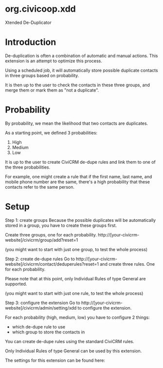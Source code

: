 # org.civicoop.xdd
Xtended De-Duplicator

Introduction
============
De-duplication is often a combination of automatic and manual actions.
This extension is an attempt to optimize this process.

Using a scheduled job, it will automatically store possible duplicate contacts in three groups based on probability.

It is then up to the user to check the contacts in these three groups, and merge them or mark them as "not a duplicate".

Probability
===========
By probability, we mean the likelihood that two contacts are duplicates.

As a starting point, we defined 3 probabilities:
1) High
2) Medium
3) Low

It is up to the user to create CiviCRM de-dupe rules and link them to one of the three probabilities.

For example, one might create a rule that if the first name, last name, and mobile phone number are the same, there's a high probability that these contacts refer to the same person.

Setup
=====

Step 1: create groups
Because the possible duplicates will be automatically stored in a group, you have to create these groups first.

Create three groups, one for each probability.
http://[your-civicrm-website]/civicrm/group/add?reset=1

(you might want to start with just one group, to test the whole process)


Step 2: create de-dupe rules
Go to http://[your-civicrm-website]/civicrm/contact/deduperules?reset=1 and create three rules. One for each probability.

Please note that at this point, only Individual Rules of type General are supported.

(you might want to start with just one rule, to test the whole process)


Step 3: configure the extension
Go to http://[your-civicrm-website]/civicrm/admin/setting/xdd to configure the extension.

For each probability (high, medium, low) you have to configure 2 things:
- which de-dupe rule to use
- which group to store the contacts in

You can create de-dupe rules using the standard CiviCRM rules.

Only Individual Rules of type General can be used by this extension.

The settings for this extension can be found here:





